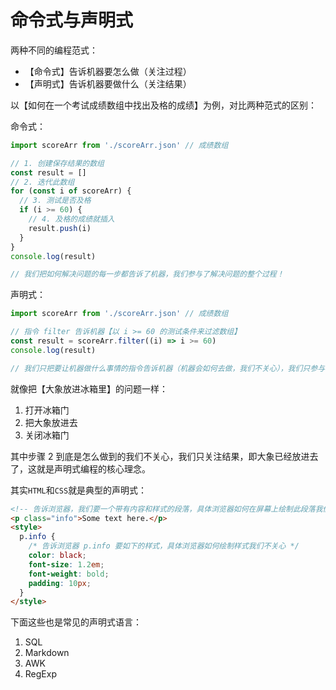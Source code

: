 # 命令式与声明式

两种不同的编程范式：

- 【命令式】告诉机器要怎么做（关注过程）
- 【声明式】告诉机器要做什么（关注结果）

以【如何在一个考试成绩数组中找出及格的成绩】为例，对比两种范式的区别：

命令式：

```js
import scoreArr from './scoreArr.json' // 成绩数组

// 1. 创建保存结果的数组
const result = []
// 2. 迭代此数组
for (const i of scoreArr) {
  // 3. 测试是否及格
  if (i >= 60) {
    // 4. 及格的成绩就插入
    result.push(i)
  }
}
console.log(result)

// 我们把如何解决问题的每一步都告诉了机器，我们参与了解决问题的整个过程！
```

声明式：

```js
import scoreArr from './scoreArr.json' // 成绩数组

// 指令 filter 告诉机器【以 i >= 60 的测试条件来过滤数组】
const result = scoreArr.filter((i) => i >= 60)
console.log(result)

// 我们只把要让机器做什么事情的指令告诉机器（机器会如何去做，我们不关心），我们只参与了解决问题的关键步骤！
```

就像把【大象放进冰箱里】的问题一样：

1. 打开冰箱门
2. 把大象放进去
3. 关闭冰箱门

其中步骤 2 到底是怎么做到的我们不关心，我们只关注结果，即大象已经放进去了，这就是声明式编程的核心理念。

其实`HTML`和`CSS`就是典型的声明式：

```html
<!-- 告诉浏览器，我们要一个带有内容和样式的段落，具体浏览器如何在屏幕上绘制此段落我们不关心 -->
<p class="info">Some text here.</p>
<style>
  p.info {
    /* 告诉浏览器 p.info 要如下的样式，具体浏览器如何绘制样式我们不关心 */
    color: black;
    font-size: 1.2em;
    font-weight: bold;
    padding: 10px;
  }
</style>
```

下面这些也是常见的声明式语言：

1. SQL
2. Markdown
3. AWK
4. RegExp
